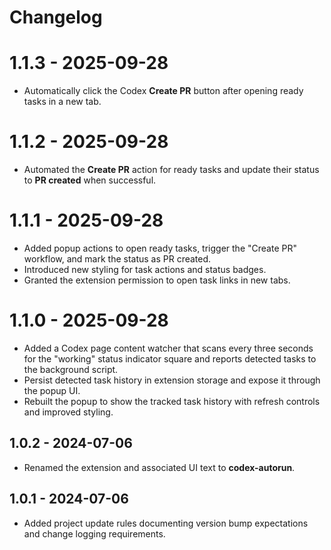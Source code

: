 # Changelog

# 1.1.3 - 2025-09-28
- Automatically click the Codex **Create PR** button after opening ready tasks in a new tab.

# 1.1.2 - 2025-09-28
- Automated the **Create PR** action for ready tasks and update their status to **PR created** when successful.

# 1.1.1 - 2025-09-28
- Added popup actions to open ready tasks, trigger the "Create PR" workflow, and mark the status as PR created.
- Introduced new styling for task actions and status badges.
- Granted the extension permission to open task links in new tabs.

# 1.1.0 - 2025-09-28
- Added a Codex page content watcher that scans every three seconds for the "working" status indicator square and reports detected tasks to the background script.
- Persist detected task history in extension storage and expose it through the popup UI.
- Rebuilt the popup to show the tracked task history with refresh controls and improved styling.

## 1.0.2 - 2024-07-06
- Renamed the extension and associated UI text to **codex-autorun**.

## 1.0.1 - 2024-07-06
- Added project update rules documenting version bump expectations and change logging requirements.
